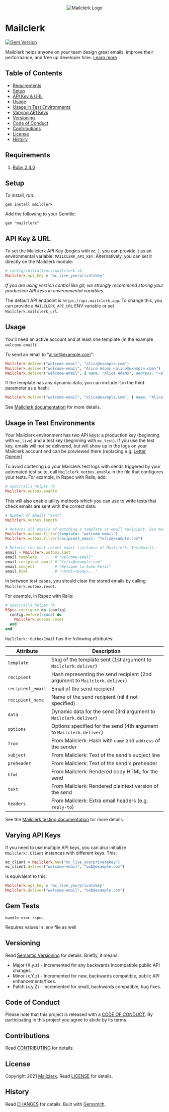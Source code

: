<p align="center">
  <img src="https://github.com/mailclerk/mailclerk-ruby/blob/main/mailclerk.png?raw=true" alt="Mailclerk Logo"/>
</p>

# Mailclerk

[![Gem Version](https://badge.fury.io/rb/mailclerk.svg)](http://badge.fury.io/rb/mailclerk)

Mailclerk helps anyone on your team design great emails, improve their performance, and free up developer time. [Learn more](https://mailclerk.app/)

<!-- Tocer[start]: Auto-generated, don't remove. -->

## Table of Contents

- [Requirements](#requirements)
- [Setup](#setup)
- [API Key & URL](#api-key--url)
- [Usage](#usage)
- [Usage in Test Environments](#usage-in-test-environments)
- [Varying API Keys](#varying-api-keys)
- [Versioning](#versioning)
- [Code of Conduct](#code-of-conduct)
- [Contributions](#contributions)
- [License](#license)
- [History](#history)

<!-- Tocer[finish]: Auto-generated, don't remove. -->

## Requirements

1. [Ruby 2.4.0](https://www.ruby-lang.org)

## Setup

To install, run:

```
gem install mailclerk
```

Add the following to your Gemfile:

```
gem "mailclerk"
```

## API Key & URL

To set the Mailclerk API Key (begins with `mc_`), you can provide it as an
environmental variable: `MAILCLERK_API_KEY`. Alternatively, you can
set it directly on the Mailclerk module:

```ruby
# config/initializers/mailclerk.rb
Mailclerk.api_key = "mc_live_yourprivatekey"
```

_If you are using version control like git, we strongly recommend storing your
production API keys in environmental variables_.

The default API endpoint is `https://api.mailclerk.app`. To change this, you
can provide a `MAILCLERK_API_URL` ENV variable or set `Mailclerk.mailclerk_url`.

## Usage

You'll need an active account and at least one template (in the example `welcome-email`).

To send an email to "alice@example.com":

```ruby
Mailclerk.deliver("welcome-email", "alice@example.com")
Mailclerk.deliver("welcome-email", "Alice Adams <alice@example.com>")
Mailclerk.deliver("welcome-email", { name: "Alice Adams", address: "<alice@example.com>" })
```

If the template has any dynamic data, you can include it in the third parameter
as a hash:

```ruby
Mailclerk.deliver("welcome-email", "alice@example.com", { name: "Alice" })
```

See [Mailclerk documentation](https://dashboard.mailclerk.app/docs) for more details.

## Usage in Test Environments

Your Mailclerk environment has two API keys: a production key (beginning with `mc_live`)
and a test key (beginning with `mc_test`). If you use the test key, emails will
not be delivered, but will show up in the logs on your Mailclerk account and can be
previewed there (replacing e.g. [Letter Opener](https://github.com/ryanb/letter_opener)). 

To avoid cluttering up your Mailclerk test logs with sends triggered by your
automated test suite, call `Mailclerk.outbox.enable` in the file that 
configures your tests. For example, in Rspec with Rails, add:

```ruby
# spec/rails_helper.rb
Mailclerk.outbox.enable
```

This will also enable utility methods which you can use to write tests that check
emails are sent with the correct data:

```ruby
# Number of emails "sent"
Mailclerk.outbox.length

# Returns all emails of matching a template or email recipient. See method
Mailclerk.outbox.filter(template: "welcome-email")
Mailclerk.outbox.filter(recipient_email: "felix@example.com")

# Returns the most recent email (instance of Mailclerk::TestEmail):
email = Mailclerk.outbox.last
email.template        # "welcome-email"
email.recipient_email # "felix@example.com"
email.subject         # "Welcome to Acme Felix"
email.html            # "<html><body>..."
```

In between test cases, you should clear the stored emails by calling `Mailclerk.outbox.reset`.

For example, in Rspec with Rails: 
```ruby
# spec/rails_helper.rb
RSpec.configure do |config|
  config.before(:each) do
    Mailclerk.outbox.reset
  end
end
```

`Mailclerk::OutboxEmail` has the following attributes:

| Attribute | Description |
| ----------- | ----------- |
| `template`        | Slug of the template sent (1st argument to `Mailclerk.deliver`) |
| `recipient`       | Hash representing the send recipient (2nd argument to `Mailclerk.deliver`) |
| `recipient_email` | Email of the send recipient |
| `recipient_name`  | Name of the send recipient (nil if not specified) |
| `data`            | Dynamic data for the send (3rd argument to `Mailclerk.deliver`) |
| `options`         | Options specified for the send (4th argument to `Mailclerk.deliver`) |
| `from`            | From Mailclerk: Hash with `name` and `address` of the sender |
| `subject`         | From Mailclerk: Text of the send's subject line |
| `preheader`       | From Mailclerk: Text of the send's preheader |
| `html`            | From Mailclerk: Rendered body HTML for the send |
| `text`            | From Mailclerk: Rendered plaintext version of the send |
| `headers`         | From Mailclerk: Extra email headers (e.g. `reply-to`) |

See the [Mailclerk testing documentation](https://dashboard.mailclerk.app/docs#testing)
for more details.

## Varying API Keys

If you need to use multiple API keys, you can also initialize `Mailclerk::Client`
instances with different keys. This:

```ruby
mc_client = Mailclerk.new("mc_live_yourprivatekey")
mc_client.deliver("welcome-email", "bob@example.com")
```

Is equivalent to this:

```ruby
Mailclerk.api_key = "mc_live_yourprivatekey"
Mailclerk.deliver("welcome-email", "bob@example.com")
```

## Gem Tests

```
bundle exec rspec
```

Requires values in .env file as well

## Versioning

Read [Semantic Versioning](https://semver.org) for details. Briefly, it means:

- Major (X.y.z) - Incremented for any backwards incompatible public API changes.
- Minor (x.Y.z) - Incremented for new, backwards compatible, public API enhancements/fixes.
- Patch (x.y.Z) - Incremented for small, backwards compatible, bug fixes.

## Code of Conduct

Please note that this project is released with a [CODE OF CONDUCT](CODE_OF_CONDUCT.md). By
participating in this project you agree to abide by its terms.

## Contributions

Read [CONTRIBUTING](CONTRIBUTING.md) for details.

## License

Copyright 2021 [Mailclerk](https://mailclerk.app/).
Read [LICENSE](LICENSE.md) for details.

## History

Read [CHANGES](CHANGES.md) for details.
Built with [Gemsmith](https://github.com/bkuhlmann/gemsmith).
